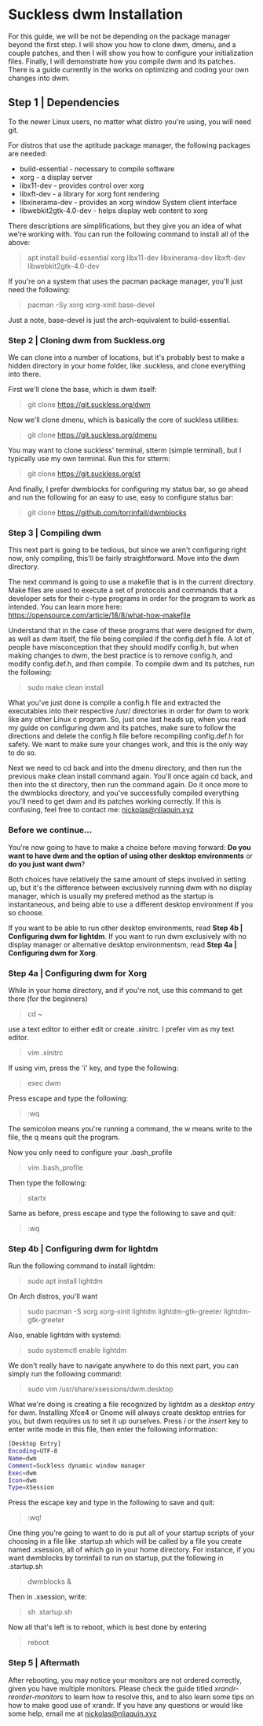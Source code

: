 # Suckless dwm Installation
For this guide, we will be not be depending on the package manager beyond the first step. I will show you how to clone dwm, dmenu, and a couple patches, and then I will show you how to configure your initialization files. Finally, I will demonstrate how you compile dwm and its patches. There is a guide currently in the works on optimizing and coding your own changes into dwm.

## Step 1 | Dependencies
To the newer Linux users, no matter what distro you're using, you will need git.

For distros that use the aptitude package manager, the following packages are needed:

* build-essential - necessary to compile software
* xorg - a display server
* libx11-dev - provides control over xorg
* libxft-dev - a library for xorg font rendering
* libxinerama-dev - provides an xorg window System client interface
* libwebkit2gtk-4.0-dev - helps display web content to xorg

There descriptions are simplifications, but they give you an idea of what we're working with. You can run the following command to install all of the above:
> apt install build-essential xorg libx11-dev libxinerama-dev libxft-dev libwebkit2gtk-4.0-dev

If you're on a system that uses the pacman package manager, you'll just need the following:
> pacman -Sy xorg xorg-xinit base-devel

Just a note, base-devel is just the arch-equivalent to build-essential.


### Step 2 | Cloning dwm from Suckless.org
We can clone into a number of locations, but it's probably best to make a hidden directory in your home folder, like .suckless, and clone everything into there.

First we'll clone the base, which is dwm itself:
> git clone https://git.suckless.org/dwm

Now we'll clone dmenu, which is basically the core of suckless utilities:
> git clone https://git.suckless.org/dmenu

You may want to clone suckless' terminal, stterm (simple terminal), but I typically use my own terminal. Run this for stterm:
> git clone https://git.suckless.org/st

And finally, I prefer dwmblocks for configuring my status bar, so go ahead and run the following for an easy to use, easy to configure status bar:
> git clone https://github.com/torrinfail/dwmblocks


### Step 3 | Compiling dwm
This next part is going to be tedious, but since we aren't configuring right now, only compiling, this'll be fairly straightforward. Move into the dwm directory.

The next command is going to use a makefile that is in the current directory. Make files are used to execute a set of protocols and commands that a developer sets for their c-type programs in order for the program to work as intended. You can learn more here: https://opensource.com/article/18/8/what-how-makefile

Understand that in the case of these programs that were designed for dwm, as well as dwm itself, the file being compiled if the config.def.h file. A lot of people have misconception that they should modify config.h, but when making changes to dwm, the best practice is to remove config.h, and modify config.def.h, and *then* compile. To compile dwm and its patches, run the following:
> sudo make clean install

What you've just done is compile a config.h file and extracted the executables into their respective /usr/ directories in order for dwm to work like any other Linux c program. So, just one last heads up, when you read my guide on configuring dwm and its patches, make sure to follow the directions and delete the config.h file before recompiling config.def.h for safety. We want to make sure your changes work, and this is the only way to do so.

Next we need to cd back and into the dmenu directory, and then run the previous make clean install command again. You'll once again cd back, and then into the st directory, then run the command again. Do it once more to the dwmblocks directory, and you've successfully compiled everything you'll need to get dwm and its patches working correctly. If this is confusing, feel free to contact me: nickolas@nliaquin.xyz

### Before we continue...
You're now going to have to make a choice before moving forward:
**Do you want to have dwm and the option of using other desktop environments** or **do you just want dwm**?

Both choices have relatively the same amount of steps involved in setting up, but it's the difference between exclusively running dwm with no display manager, which is usually my prefered method as the startup is instantaneous, and being able to use a different desktop environment if you so choose.

If you want to be able to run other desktop environments, read **Step 4b | Configuring dwm for lightdm**.
If you want to run dwm exclusively with no display manager or alternative desktop environmentsm, read **Step 4a | Configuring dwm for Xorg**.

### Step 4a | Configuring dwm for Xorg
While in your home directory, and if you're not, use this command to get there (for the beginners)
> cd ~

use a text editor to either edit or create .xinitrc. I prefer vim as my text editor.
> vim .xinitrc

If using vim, press the 'i' key, and type the following:

> exec dwm

Press escape and type the following:
> :wq

The semicolon means you're running a command, the w means write to the file, the q means quit the program.

Now you only need to configure your .bash_profile

> vim .bash_profile

Then type the following:

> startx

Same as before, press escape and type the following to save and quit:
> :wq

### Step 4b | Configuring dwm for lightdm
Run the following command to install lightdm:
> sudo apt install lightdm

On Arch distros, you'll want
> sudo pacman -S xorg xorg-xinit lightdm lightdm-gtk-greeter lightdm-gtk-greeter

Also, enable lightdm with systemd:
> sudo systemctl enable lightdm

We don't really have to navigate anywhere to do this next part, you can simply run the following command:
> sudo vim /usr/share/xsessions/dwm.desktop

What we're doing is creating a file recognized by lightdm as a *desktop entry* for dwm. Installing Xfce4 or Gnome will always create desktop entries for you, but dwm requires us to set it up ourselves. Press *i* or the *insert* key to enter write mode in this file, then enter the following information:


```bash
[Desktop Entry]
Encoding=UTF-8
Name=dwm
Comment=Suckless dynamic window manager
Exec=dwm
Icon=dwm
Type=XSession
```

Press the escape key and type in the following to save and quit:
> :wq!

One thing you're going to want to do is put all of your startup scripts of your choosing in a file like .startup.sh which will be called by a file you create named .xsession, all of which go in your home directory. For instance, if you want dwmblocks by torrinfail to run on startup, put the following in .startup.sh
> dwmblocks &

Then in .xsession, write:
> sh .startup.sh

Now all that's left is to reboot, which is best done by entering 
> reboot

### Step 5 | Aftermath
After rebooting, you may notice your monitors are not ordered correctly, given you have multiple monitors. Please check the guide titled *xrandr-reorder-monitors* to learn how to resolve this, and to also learn some tips on how to make good use of xrandr. If you have any questions or would like some help, email me at nickolas@nliaquin.xyz
